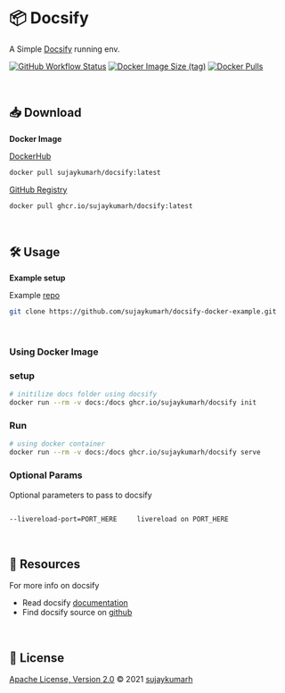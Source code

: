 # 📦 Docsify

A Simple [Docsify](https://github.com/docsifyjs/docsify) running env.

[![GitHub Workflow Status](https://img.shields.io/github/workflow/status/sujaykumarh/docsify-docker/build-docker)](https://github.com/sujaykumarh/docsify-docker/actions)
[![Docker Image Size (tag)](https://img.shields.io/docker/image-size/sujaykumarh/docsify/latest)](https://hub.docker.com/r/sujaykumarh/docsify)
[![Docker Pulls](https://img.shields.io/docker/pulls/sujaykumarh/docsify)](https://hub.docker.com/r/sujaykumarh/docsify)

<!-- `:latest` docker image is built every week on SUNDAY @ UTC 23:41 hrs -->

<br>

## 📥 Download

**Docker Image**

[DockerHub](https://hub.docker.com/r/sujaykumarh/docsify)

```bash
docker pull sujaykumarh/docsify:latest
```

[GitHub Registry](https://github.com/users/sujaykumarh/packages/container/package/docsify)

```bash
docker pull ghcr.io/sujaykumarh/docsify:latest
```

<br>

## 🛠️ Usage

**Example setup**

Example [repo](https://github.com/sujaykumarh/docsify-docker-example.git)

```bash
git clone https://github.com/sujaykumarh/docsify-docker-example.git
```

<br>

### Using Docker Image

### setup

```bash
# initilize docs folder using docsify
docker run --rm -v docs:/docs ghcr.io/sujaykumarh/docsify init
```

### Run

``` bash
# using docker container
docker run --rm -v docs:/docs ghcr.io/sujaykumarh/docsify serve
```

### Optional Params

Optional parameters to pass to docsify

```bash

--livereload-port=PORT_HERE     livereload on PORT_HERE

```

<br>


## 📖 Resources

For more info on docsify

- Read docsify [documentation](https://docsify.js.org/#/?id=docsify)
- Find docsify source on [github](https://github.com/docsifyjs/docsify)

<br>

## 📄 License

[Apache License, Version 2.0](https://github.com/sujaykumarh/docsify-docker/blob/main/LICENSE) © 2021 [sujaykumarh](https://github.com/sujaykumarh)
